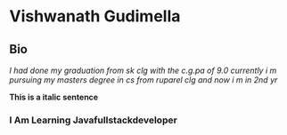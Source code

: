 # Vishwanath Gudimella
## Bio 
_I had done my graduation from sk clg with the c.g.pa of 9.0
currently_
_i m pursuing my masters degree in cs from ruparel clg and now i m in 2nd yr_

__This is a italic sentence__
 ### I Am Learning Javafullstackdeveloper
